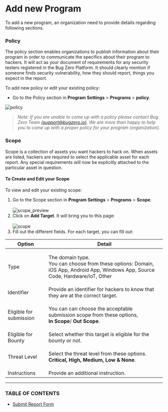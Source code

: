 # Add new Program

To add a new program, an organization need to provide details regarding following sections.

### Policy <a href="#policy" id="policy"></a>

The policy section enables organizations to publish information about their program in order to communicate the specifics about their program to hackers. It will act as your document of requirements for any security testers registered in the Bug Zero Platform. It should clearly mention if someone finds security vulnerability, how they should report, things you expect in the report.

To add new policy or edit your existing policy:

* Go to the Policy section in **Program Settings** > **Programs** > **policy**.

![policy](https://www.scorelab.org/bugzero-supports/assets/images/policy.PNG)

> _Note: If you are unable to come up with a policy please contact Bug Zero Team_ [_(support@bugzero.io)_](mailto:%20support@bugzero.io)_. We are more than happy to help you to come up with a proper policy for your program (organization)._

### Scope <a href="#scope" id="scope"></a>

Scope is a collection of assets you want hackers to hack on. When assets are listed, hackers are required to select the applicable asset for each report. Any special requirements will now be explicitly attached to the particular asset in question.

#### To Create and Edit your Scope <a href="#to-create-and-edit-your-scope" id="to-create-and-edit-your-scope"></a>

To view and edit your existing scope:

1. Go to the Scope section in **Program Settings** > **Programs** > **Scope**.\
   \
   ![scope\_preview](https://www.scorelab.org/bugzero-supports/assets/images/scope\_pre.PNG)
2. Click on **Add Target**. It will bring you to this page:\
   \
   ![scope](https://www.scorelab.org/bugzero-supports/assets/images/scope.PNG)
3. Fill out the different fields. For each target, you can fill out:

| Option                  | Detail                                                                                                                                    |
| ----------------------- | ----------------------------------------------------------------------------------------------------------------------------------------- |
| Type                    | <p>The domain type.<br>You can choose from these options: Domain, iOS App, Android App, Windows App, Source Code, Hardware/IoT, Other</p> |
| Identifier              | Provide an identifier for hackers to know that they are at the correct target.                                                            |
| Eligible for submission | <p>You can can choose the acceptable submission scope from these options,<br><strong>In Scope</strong>/ <strong>Out Scope</strong>.</p>   |
| Eligible for Bounty     | Select whether this target is eligible for the bounty or not.                                                                             |
| Threat Level            | <p>Select the threat level from these options.<br><strong>Critical, High, Medium, Low &#x26; None</strong>.</p>                           |
| Instructions            | Provide an additional instruction.                                                                                                        |

***

### TABLE OF CONTENTS

* [Submit Report Form](https://www.scorelab.org/bugzero-supports/docs/organization-support/submit-report-form/)
